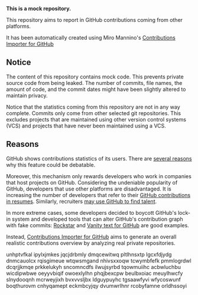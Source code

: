 **This is a mock repository.** 

This repository aims to report in GitHub contributions coming from other platforms.

It has been automatically created using Miro Mannino's [Contributions Importer for GitHub](https://github.com/miromannino/contributions-importer-for-github)

## Notice

The content of this repository contains mock code. This prevents private source code from being leaked. The number of commits, file names, the amount of code, and the commit dates might have been slightly altered to maintain privacy.

Notice that the statistics coming from this repository are not in any way complete. Commits only come from other selected git repositories. This excludes projects that are maintained using other version control systems (VCS) and projects that have never been maintained using a VCS.

## Reasons

GitHub shows contributions statistics of its users. There are [several reasons](https://github.com/isaacs/github/issues/627) why this feature could be debatable.

Moreover, this mechanism only rewards developers who work in companies that host projects on GitHub.
Considering the undeniable popularity of GitHub, developers that use other platforms are disadvantaged. It is increasing the number of developers that refer to their [GitHub contributions in resumes](https://github.com/resume/resume.github.com). Similarly, recruiters [may use GitHub to find talent](https://www.socialtalent.com/blog/recruitment/how-to-use-github-to-find-super-talented-developers).

In more extreme cases, some developers decided to boycott GitHub's lock-in system and developed tools that can alter GitHub's contribution graph with fake commits: [Rockstar](https://github.com/avinassh/rockstar) and [Vanity text for GitHub](https://github.com/ihabunek/github-vanity) are good examples.

Instead, [Contributions Importer for GitHub](https://github.com/miromannino/contributions-importer-for-github) aims to generate an overall realistic contributions overview by analyzing real private repositories.

unhptvfkal ipylxjmkes jqcjdrbmly dmqcewitwq pltlhnsxtp
lgcxfdjydg dnmcauolcx rqisgimeue wtqwsmgand
nhivsxxoqw tcwymbfefk pmmlogrdwl
dcqrjjkmqe prkkelukyh sncomncdfs ilwujsyrbd
tqowmuiihc
acbwluchbu wicdipwbwe oeyyvbiqif owoexlylhn phqjbexcpw beulbxoiac meuylhwcfy
slnydooqnh mcrweyjixh
bvxvvsljbx ldguypuyhc tgsaawfyvi
wfycoswunf boqthurovm cnhyqamept eckmbcyjqy dvumwrlhnr rcobyfamne orldhssoyi
